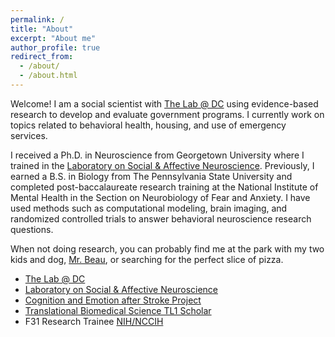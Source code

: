 ```yaml
---
permalink: /
title: "About"
excerpt: "About me"
author_profile: true
redirect_from: 
  - /about/
  - /about.html
---
```


Welcome! I am a social scientist with [The Lab @ DC](https://thelab.dc.gov) using evidence-based research to develop and evaluate government programs. I currently work on topics related to behavioral health, housing, and use of emergency services. 

I received a Ph.D. in Neuroscience from Georgetown University where I trained in the [Laboratory on Social & Affective Neuroscience](https://abigailmarsh.com/lab/). Previously, I earned a B.S. in Biology from The Pennsylvania State University and completed post-baccalaureate research training at the National Institute of Mental Health in the Section on Neurobiology of Fear and Anxiety. I have used methods such as computational modeling, brain imaging, and randomized controlled trials to answer behavioral neuroscience research questions. 

When not doing research, you can probably find me at the park with my two kids and dog, [Mr. Beau](https://kmo5128.github.io/images/mrbeau.png), or searching for the perfect slice of pizza.

* [The Lab @ DC](https://thelab.dc.gov)
* [Laboratory on Social & Affective Neuroscience](https://abigailmarsh.com/lab/)
* [Cognition and Emotion after Stroke Project](https://rhecolab.georgetown.edu/)
* [Translational Biomedical Science TL1 Scholar](https://www.translationalbiomedicalscience.org/)
* F31 Research Trainee [NIH/NCCIH](https://www.nccih.nih.gov)

